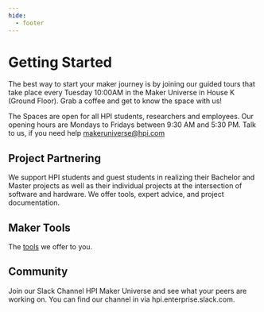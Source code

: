 ```yaml
---
hide:
  - footer
---
```


# Getting Started

The best way to start your maker journey is by joining our guided tours that take place every Tuesday 10:00AM in the Maker Universe in House K (Ground Floor). Grab a coffee and get to know the space with us!

The Spaces are open for all HPI students, researchers and employees. Our opening hours are Mondays to Fridays between 9:30 AM and 5:30 PM. Talk to us, if you need help makeruniverse@hpi.com

## Project Partnering

We support HPI students and guest students in realizing their Bachelor and Master projects as well as their individual projects at the intersection of software and hardware. We offer tools, expert advice, and project documentation.

## Maker Tools

The [tools](./tools/tools.md) we offer to you.

## Community

Join our Slack Channel HPI Maker Universe and see what your peers are working on. You can find our channel in via hpi.enterprise.slack.com.